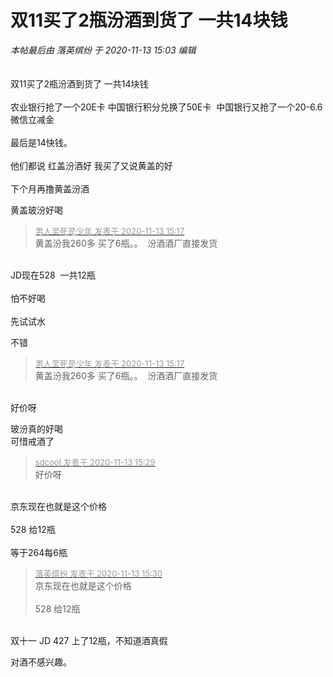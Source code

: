 # 双11买了2瓶汾酒到货了 一共14块钱


<i class="pstatus"> 本帖最后由 落英缤纷 于 2020-11-13 15:03 编辑 </i><br />
<br />
<img id="aimg_VbDPo" onclick="zoom(this, this.src, 0, 0, 0)" class="zoom" src="https://i.loli.net/2020/11/13/RHG3YMNcagTKdLy.jpg" onmouseover="img_onmouseoverfunc(this)" onload="thumbImg(this)" border="0" alt="" /><br />
<br />
双11买了2瓶汾酒到货了 一共14块钱<br />
<br />
农业银行抢了一个20E卡 中国银行积分兑换了50E卡&nbsp;&nbsp;中国银行又抢了一个20-6.6微信立减金<br />
<br />
最后是14快钱。<br />
<br />
他们都说 红盖汾酒好 我买了又说黄盖的好<br />
<br />
下个月再撸黄盖汾酒

黄盖玻汾好喝

<div class="quote"><blockquote><font size="2"><a href="https://www.hostloc.com/forum.php?mod=redirect&amp;goto=findpost&amp;pid=9448634&amp;ptid=766243" target="_blank"><font color="#999999">男人至死是少年 发表于 2020-11-13 15:17</font></a></font><br />
黄盖汾我260多 买了6瓶。。&nbsp;&nbsp;汾酒酒厂直接发货</blockquote></div><br />
JD现在528&nbsp;&nbsp;一共12瓶<br />
<br />
怕不好喝<br />
<br />
先试试水

不错

<div class="quote"><blockquote><font size="2"><a href="https://www.hostloc.com/forum.php?mod=redirect&amp;goto=findpost&amp;pid=9448634&amp;ptid=766243" target="_blank"><font color="#999999">男人至死是少年 发表于 2020-11-13 15:17</font></a></font><br />
黄盖汾我260多 买了6瓶。。&nbsp;&nbsp;汾酒酒厂直接发货</blockquote></div><br />
好价呀

玻汾真的好喝<br />
可惜戒酒了

<div class="quote"><blockquote><font size="2"><a href="https://www.hostloc.com/forum.php?mod=redirect&amp;goto=findpost&amp;pid=9448702&amp;ptid=766243" target="_blank"><font color="#999999">sdcool 发表于 2020-11-13 15:29</font></a></font><br />
好价呀</blockquote></div><br />
京东现在也就是这个价格&nbsp;&nbsp;<br />
<br />
528 给12瓶<br />
<br />
等于264每6瓶

<div class="quote"><blockquote><font size="2"><a href="https://www.hostloc.com/forum.php?mod=redirect&amp;goto=findpost&amp;pid=9448712&amp;ptid=766243" target="_blank"><font color="#999999">落英缤纷 发表于 2020-11-13 15:30</font></a></font><br />
京东现在也就是这个价格&nbsp;&nbsp;<br />
<br />
528 给12瓶</blockquote></div><br />
双十一 JD 427 上了12瓶，不知道酒真假

对酒不感兴趣。
